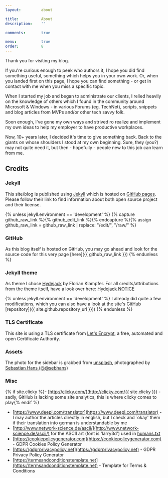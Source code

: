 ```yaml
---
layout:         about

title:          About
description:    ''

comments:       true

menu:           true
order:          8
---
```


Thank you for visiting my blog.

If you're curious enough to peek who authors it, I hope you did find something useful, something which helps you in your own work.
Or, when you landed first on this page, I hope you can find something - or get in contact with me when you miss a specific topic.

<!--author-->

When I started my job and began to administrate our clients, I relied heavily on the knowledge of others which I found in the community around Microsoft & Windows - in various Forums (eg. TechNet), scripts, snippets and blog articles from MVPs and/or other tech savvy folk.

Soon enough, I've gone my own ways and strived ro realize and implement my own ideas to help my employer to have productive workplaces.

Now, 10+ years later, I decided it's time to give something back. Back to the giants on whose shoulders I stood at my own beginning. Sure, they (you?) may not quite need it, but then - hopefully - people new to this job can learn from me.

## Credits

### Jekyll

This site/blog is published using [Jekyll] which is hosted on [GitHub pages].
Please follow their link to find information about both open source project and their license.

{% unless jekyll.environment == 'development' %}
    {% capture github_raw_link %}{% github_edit_link %}{% endcapture %}{% assign github_raw_link = github_raw_link | replace: "/edit/", "/raw/" %}
### GitHub
As this blog itself is hosted on GitHub, you may go ahead and look for the source code for this very page [here]({{ github_raw_link }})
{% endunless %}

### Jekyll theme

As theme I chose [Hydejack] by Florian Klampfer.
For all credits/attributions from the theme itself, have a look over here: [Hydejack NOTICE](https://hydejack.com/NOTICE/)

{% unless jekyll.environment == 'development' %}
I already did quite a few modifications, which you can also have a look at the site's GitHub [repository]({{ site.github.repository_url }}))
{% endunless %}

### TLS Certificate

This site is using a TLS certificate from [Let's Encrypt], a free, automated and open Certificate Authority.

### Assets

The photo for the sidebar is grabbed from [unsplash], photographed by [Sebastian Hans (@@sebhans)](https://unsplash.com/@sebhans?utm_source=unsplash&utm_medium=referral&utm_content=creditCopyText)

### Misc

{% if site.clicky %}- [http://clicky.com/](http://clicky.com/{{ site.clicky }}) - sadly, GitHub is lacking some site analytics, this is where clicky comes to play{% endif %}
- [https://www.deepl.com/translator](https://www.deepl.com/translator) - I may author the articles directly in english, but I check and `okay' them if their translation into german is understandable by me
- [http://www.network-science.de/ascii/](http://www.network-science.de/ascii/) for the ASCII art (font is 'larry3d') used in [humans.txt](/humans.txt)
- [https://cookiepolicygenerator.com](https://cookiepolicygenerator.com) - GDPR Cookies Policy Generator
- [https://gdprprivacypolicy.net](https://gdprprivacypolicy.net) - GDPR Privacy Policy Generator
- [https://termsandconditionstemplate.net](https://termsandconditionstemplate.net) - Template for Terms & Conditions


[Jekyll]: https://jekyllrb.com/
[GitHub pages]: https://pages.github.com/
[Hydejack]: https://hydejack.com/
[Let's Encrypt]: https://letsencrypt.org/
[unsplash]: https://unsplash.com/
